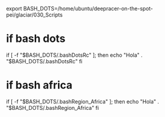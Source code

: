 










export BASH_DOTS=/home/ubuntu/deepracer-on-the-spot-pei/glaciar/030_Scripts
# if bash dots
if [ -f "$BASH_DOTS/.bashDotsRc" ]; then
    echo "Hola"
    . "$BASH_DOTS/.bashDotsRc"
fi
# if bash africa
if [ -f "$BASH_DOTS/.bashRegion_Africa" ]; then
    echo "Hola"
    . "$BASH_DOTS/.bashRegion_Africa"
fi


